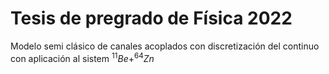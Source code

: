 # Tesis de pregrado de Física 2022
Modelo semi clásico de canales acoplados con discretización del continuo con aplicación al sistem $^{11}Be+^{64}Zn$
